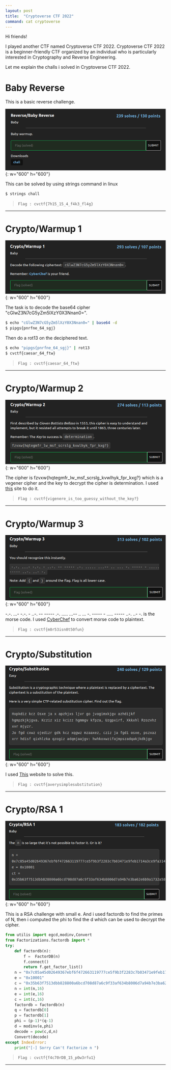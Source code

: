 ```yaml
---
layout: post
title:  "Cryptoverse CTF 2022"
command: cat cryptoverse
---
```


Hi friends!

I played another CTF named Cryptoverse CTF 2022.
Cryptoverse CTF 2022 is a beginner-friendly CTF organized by an individual who is particularly interested in Cryptography and Reverse Engineering.

Let me explain the challs i solved in Cryptoverse CTF 2022.

# Baby Reverse

This is a basic reverse challenge.

![baby_reverse](/assets/img/post_img/babyreverse1.png){: w="600" h="600"}

This can be solved by using strings command in linux

```bash
$ strings chall
```
> `Flag : cvctf{7h15_15_4_f4k3_fl4g}`

***

# Crypto/Warmup 1

![crypto/warmup1](/assets/img/post_img/cryptowarmup1.png){: w="600" h="600"}

The task is to decode the base64 cipher "cGlwZ3N7cG5yZm5lXzY0X3Nnan0=".

```bash
$ echo "cGlwZ3N7cG5yZm5lXzY0X3Nnan0=" | base64 -d
$ pipgs{pnrfne_64_sgj}
```
Then do a rot13 on the deciphered text.
```bash
$ echo "pipgs{pnrfne_64_sgj}" | rot13
$ cvctf{caesar_64_ftw}
```
> `Flag : cvctf{caesar_64_ftw}`

***

# Crypto/Warmup 2

![crypto/warmup2](/assets/img/post_img/cryptowarmup2.png){: w="600" h="600"}

The cipher is fzvxw{hqtegmfr_lw_msf_scrslg_kvwlhyk_fpr_kxg?} which is a vegener cipher and the key to decrypt the cipher is determination. 
I used [this](https://www.dcode.fr/vigenere-cipher) site to do it.

> `Flag : cvctf{vigenere_is_too_guessy_without_the_key?}`

***

# Crypto/Warmup 3

![crypto/warmup3](/assets/img/post_img/cryptowarmup3.png){: w="600" h="600"}

-.-. ...- -.-. - ..-. -- ----- .-. ..... ...-- .. ... -. ----- - ..... ----- ..-. ..- -. is the morse code. I used [CyberChef](https://gchq.github.io/CyberChef/) to convert morse code to plaintext.

> `Flag : cvctf{m0r53isn0t50fun}`
***

# Crypto/Substitution

![crypto/Substitution](/assets/img/post_img/cryptosubstitution.png){: w="600" h="600"}

I used [This](https://www.guballa.de/substitution-solver) website to solve this.

> `Flag : cvctf{averysimplesubstitution}`
***

# Crypto/RSA 1

![crypto/RSA1](/assets/img/post_img/cryptorsa1.png){: w="600" h="600"}

This is a RSA challenge with small e. And i used factordb to find the primes of N, then i computed the phi to find the d which can be used to decrypt the cipher.

```python
from utilis import egcd,modinv,Convert
from Factorizations.factordb import *
try:
    def factordb(n):
        f =  FactorDB(n)
        f.connect()
        return f.get_factor_list()
    n = "0x7c05a45d02649367ebf6f472663119777ce5f9b3f2283c7b03471e9feb1714a3ce9fa31460eebd9cd5aca7620ecdb52693a736e2fcc83d7909130c6038813fd16ef50c5ca6f491b4a8571289e6ef710536c4615604f8e7aeea606d4b5f59d7adbec935df23dc2bbc2adebbee07c05beb7fa68065805d8c8f0e86b5c3f654e651"
    e = "0x10001"
    c = "0x35b63f7513dbb828800a6bcd708d87a6c9f33af634b8006d7a94b7e3ba62e6b9a1732a58dc35a8df9f7554e1168bfe3de1cb64792332fc8e5c9d5db1e49e86deb650ee0313aae53b227c75e40779a150ddb521f3c80f139e26b2a8880f0869f755965346cd28b7ddb132cf8d8dcc31c6b1befc83e21d8c452bcce8b9207ab76e"
    n = int(n,16)
    e = int(e,16)
    c = int(c,16)
    factordb = factordb(n)
    q = factordb[0]
    p = factordb[1]
    phi = (p-1)*(q-1)
    d = modinv(e,phi)
    decode = pow(c,d,n)
    Convert(decode)
except IndexError:
    print("[-] Sorry Can't Factorize n ")
```
> `Flag : cvctf{f4c70rDB_15_p0w3rfu1}`

***